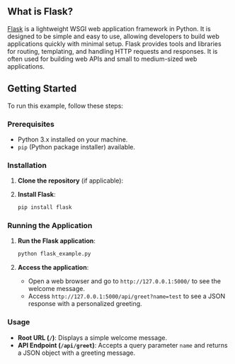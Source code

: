 ## What is Flask?

[Flask](https://flask.palletsprojects.com/) is a lightweight WSGI web application framework in Python. It is designed to be simple and easy to use, allowing developers to build web applications quickly with minimal setup. Flask provides tools and libraries for routing, templating, and handling HTTP requests and responses. It is often used for building web APIs and small to medium-sized web applications.

## Getting Started

To run this example, follow these steps:

### Prerequisites

- Python 3.x installed on your machine.
- `pip` (Python package installer) available.

### Installation

1. **Clone the repository** (if applicable):
   
2. **Install Flask**:
    ```bash
    pip install flask
    ```

### Running the Application

1. **Run the Flask application**:
    ```bash
    python flask_example.py
    ```

2. **Access the application**:
    - Open a web browser and go to `http://127.0.0.1:5000/` to see the welcome message.
    - Access `http://127.0.0.1:5000/api/greet?name=test` to see a JSON response with a personalized greeting.

### Usage

- **Root URL (`/`)**: Displays a simple welcome message.
- **API Endpoint (`/api/greet`)**: Accepts a query parameter `name` and returns a JSON object with a greeting message.

